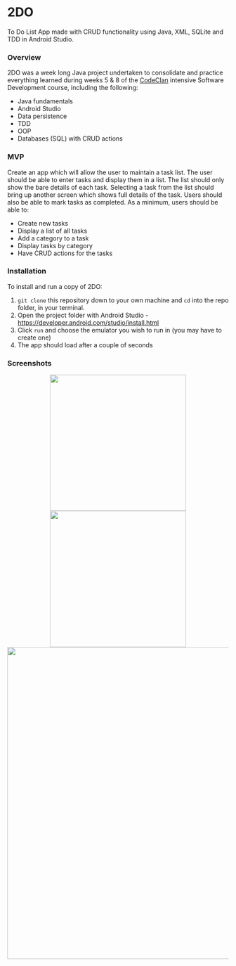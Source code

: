 # 2DO
To Do List App made with CRUD functionality using Java, XML, SQLite and TDD in Android Studio.

### Overview
2DO was a week long Java project undertaken to consolidate and practice everything learned during weeks 5 & 8 of the [CodeClan](https://codeclan.com/) intensive Software Development course, including the following:

- Java fundamentals
- Android Studio
- Data persistence 
- TDD
- OOP
- Databases (SQL) with CRUD actions

### MVP
Create an app which will allow the user to maintain a task list. The user should be able to enter tasks and display them in a list. The list should only show the bare details of each task. Selecting a task from the list should bring up another screen which shows full details of the task. Users should also be able to mark tasks as completed.
As a minimum, users should be able to:

* Create new tasks
* Display a list of all tasks
* Add a category to a task
* Display tasks by category
* Have CRUD actions for the tasks

### Installation
To install and run a copy of 2DO: 
1. ```git clone``` this repository down to your own machine and ```cd``` into the repo folder, in your terminal.
2. Open the project folder with Android Studio - https://developer.android.com/studio/install.html
3. Click ```run``` and choose the emulator you wish to run in (you may have to create one)
4. The app should load after a couple of seconds


### Screenshots
<p align="center">
<img src="https://i.imgur.com/nqRosrn.png" width="310px"/>
<img src="https://i.imgur.com/8Lvjs01.png" width="310px"/>
<img src="https://i.imgur.com/XDPbRI5.png" width="710px"/>
</p>



